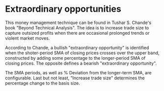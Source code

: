 # Extraordinary opportunities

This money management technique can be found in Tushar S. Chande's book "Beyond Technical Analysis". The idea is to increase trade size to capture outsized profits when there are occasional prolonged trends or violent market moves.

According to Chande, a bullish "extraordinary opportunity" is identified when the shoter-period SMA of closing prices crosses over the upper band, constructed by adding some percentage to the longer-period SMA of closing prices. The opposite defines a bearish "extraordinary opportunity".

The SMA periods, as well as % Deviation from the longer-term SMA, are configurable. Last but not least, "Increase trade size" determines the percentage change to the basis size.